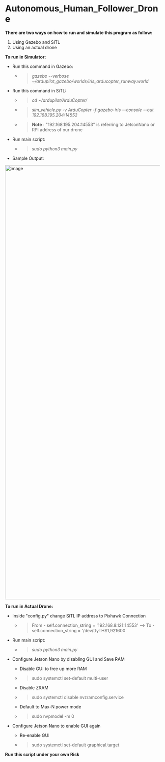 # Autonomous_Human_Follower_Drone

**There are two ways on how to run and simulate this program as follow:**
1. Using Gazebo and SITL
2. Using an actual drone

**To run in Simulator:**
* Run this command in Gazebo:
  - >_gazebo --verbose ~/ardupilot_gazebo/worlds/iris_arducopter_runway.world_
* Run this command in SiTL:
  - >_cd ~/ardupilot/ArduCopter/_
  - >_sim_vehicle.py -v ArduCopter -f gazebo-iris --console --out 192.168.195.204:14553_
  - > **Note** : "192.168.195.204:14553" is referring to JetsonNano or RPI address of our drone

* Run main script:
  - > _sudo python3 main.py_
  
* Sample Output:
<img width="1413" alt="image" src="https://user-images.githubusercontent.com/81543946/197373289-b8bd8f86-546d-46da-9581-531374bb337e.png">

  
**To run in Actual Drone:**
* Inside "config.py" change SiTL IP address to Pixhawk Connection
  - >From - self.connection_string = '192.168.8.121:14553' --> To - self.connection_string = '/dev/ttyTHS1,921600'

* Run main script:
  - > _sudo python3 main.py_
  
* Configure Jetson Nano by disabling GUI and Save RAM
  * Disable GUI to free up more RAM
  - > sudo systemctl set-default multi-user
    
   * Disable ZRAM
  - > sudo systemctl disable nvzramconfig.service
  
   * Default to Max-N power mode
  - > sudo nvpmodel -m 0
  
 * Configure Jetson Nano to enable GUI again
    * Re-enable GUI
   - > sudo systemctl set-default graphical.target

  
**Run this script under your own Risk**
 

